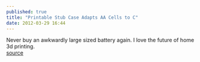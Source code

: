```yaml
---
published: true
title: "Printable Stub Case Adapts AA Cells to C"
date: 2012-03-29 16:44
---
```

Never buy an awkwardly large sized battery again. I love the future of home 3d printing.
<br /><a href="http://blog.makezine.com/2012/03/29/printable-stub-case-adapts-aa-cells-to-c/">source</a>
